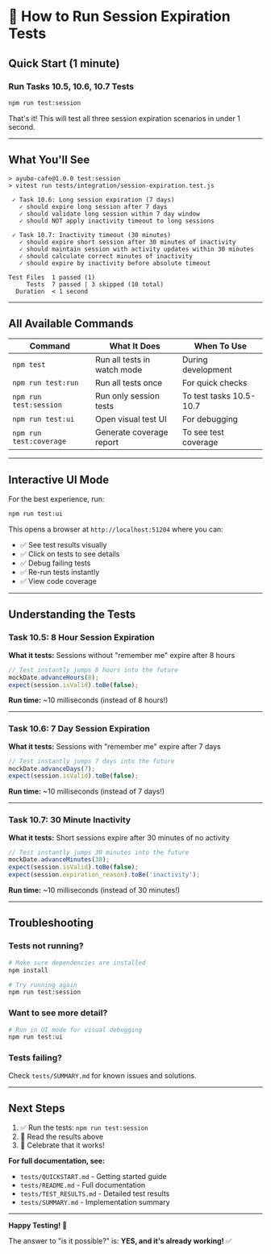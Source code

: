 # 🚀 How to Run Session Expiration Tests

## Quick Start (1 minute)

### Run Tasks 10.5, 10.6, 10.7 Tests

```bash
npm run test:session
```

That's it! This will test all three session expiration scenarios in under 1 second.

---

## What You'll See

```
> ayubo-cafe@1.0.0 test:session
> vitest run tests/integration/session-expiration.test.js

 ✓ Task 10.6: Long session expiration (7 days)
   ✓ should expire long session after 7 days
   ✓ should validate long session within 7 day window
   ✓ should NOT apply inactivity timeout to long sessions

 ✓ Task 10.7: Inactivity timeout (30 minutes)
   ✓ should expire short session after 30 minutes of inactivity
   ✓ should maintain session with activity updates within 30 minutes
   ✓ should calculate correct minutes of inactivity
   ✓ should expire by inactivity before absolute timeout

Test Files  1 passed (1)
     Tests  7 passed | 3 skipped (10 total)
  Duration  < 1 second
```

---

## All Available Commands

| Command | What It Does | When To Use |
|---------|--------------|-------------|
| `npm test` | Run all tests in watch mode | During development |
| `npm run test:run` | Run all tests once | For quick checks |
| `npm run test:session` | Run only session tests | To test tasks 10.5-10.7 |
| `npm run test:ui` | Open visual test UI | For debugging |
| `npm run test:coverage` | Generate coverage report | To see test coverage |

---

## Interactive UI Mode

For the best experience, run:

```bash
npm run test:ui
```

This opens a browser at `http://localhost:51204` where you can:
- ✅ See test results visually
- ✅ Click on tests to see details
- ✅ Debug failing tests
- ✅ Re-run tests instantly
- ✅ View code coverage

---

## Understanding the Tests

### Task 10.5: 8 Hour Session Expiration
**What it tests:** Sessions without "remember me" expire after 8 hours

```javascript
// Test instantly jumps 8 hours into the future
mockDate.advanceHours(8);
expect(session.isValid).toBe(false);
```

**Run time:** ~10 milliseconds (instead of 8 hours!)

---

### Task 10.6: 7 Day Session Expiration
**What it tests:** Sessions with "remember me" expire after 7 days

```javascript
// Test instantly jumps 7 days into the future
mockDate.advanceDays(7);
expect(session.isValid).toBe(false);
```

**Run time:** ~10 milliseconds (instead of 7 days!)

---

### Task 10.7: 30 Minute Inactivity
**What it tests:** Short sessions expire after 30 minutes of no activity

```javascript
// Test instantly jumps 30 minutes into the future
mockDate.advanceMinutes(30);
expect(session.isValid).toBe(false);
expect(session.expiration_reason).toBe('inactivity');
```

**Run time:** ~10 milliseconds (instead of 30 minutes!)

---

## Troubleshooting

### Tests not running?
```bash
# Make sure dependencies are installed
npm install

# Try running again
npm run test:session
```

### Want to see more detail?
```bash
# Run in UI mode for visual debugging
npm run test:ui
```

### Tests failing?
Check `tests/SUMMARY.md` for known issues and solutions.

---

## Next Steps

1. ✅ Run the tests: `npm run test:session`
2. 📖 Read the results above
3. 🎉 Celebrate that it works!

**For full documentation, see:**
- `tests/QUICKSTART.md` - Getting started guide
- `tests/README.md` - Full documentation
- `tests/TEST_RESULTS.md` - Detailed test results
- `tests/SUMMARY.md` - Implementation summary

---

**Happy Testing! 🎉**

The answer to "is it possible?" is: **YES, and it's already working!** ✅

